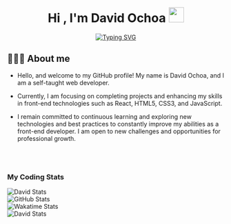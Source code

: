 <h1 align="center">
  <b>Hi , I'm David Ochoa </b><img src="https://media.giphy.com/media/hvRJCLFzcasrR4ia7z/giphy.gif" width="35">
</h1>

<p align="center">
  <a href="https://git.io/typing-svg"><img src="https://readme-typing-svg.herokuapp.com?font=Fira+Code&weight=600&pause=1000&color=33DDB3&background=1E293B&center=true&vCenter=true&width=600&height=100&lines=Freelancer;Junior+Full-Stack+Web+Developer;Web+Designer;Crypto+Enthusiast;Father;Cat+Lover" alt="Typing SVG" /></a>
</p>

## 🙋🏻‍♂️ **About me**

- Hello, and welcome to my GitHub profile! My name is David Ochoa, and I am a self-taught web developer.

- Currently, I am focusing on completing projects and enhancing my skills in front-end technologies such as React, HTML5, CSS3, and JavaScript.

- I remain committed to continuous learning and exploring new technologies and best practices to constantly improve my abilities as a front-end developer. I am open to new challenges and opportunities for professional growth.


<br><br>

### My Coding Stats
<img alt="David Stats" src="https://github-readme-stats.vercel.app/api/top-langs/?username=davidochoadev&amp;layout=compact&amp;hide_border=true&amp;title_color=33DDB3&amp;bg-color=1E293B">
<br>
<img class="md:w-1/2 h-1/4 md:h-min" alt="GitHub Stats" src="https://github-readme-stats.vercel.app/api?username=davidochoadev&amp;hide_border=true&amp;title_color=33DDB3&amp;icon_color=33DDB3&amp;hide=contribs,prs&amp;show_icons=true&amp;theme=default#gh-dark-mode-only&amp;include-all-commits=true">
<br>
<img class="md:w-1/2 h-1/4 md:h-min" alt="Wakatime Stats" src="https://github-readme-stats.vercel.app/api/wakatime?username=davidochoadev&amp;title_color=33DDB3&amp;hide_border=true&amp;custom_title=Spent-on-Coding">
<br>
<img alt="David Stats" src="https://github-readme-stats.vercel.app/api/top-langs/?username=davidochoadev&amp;langs_count=5&amp;hide_border=true&amp;title_color=33DDB3&amp;hide_title=true">

<!--
**davideochoaa/davideochoaa** is a ✨ _special_ ✨ repository because its `README.md` (this file) appears on your GitHub profile.

Here are some ideas to get you started:

- 🔭 I’m currently working on ...
- 🌱 I’m currently learning ...
- 👯 I’m looking to collaborate on ...
- 🤔 I’m looking for help with ...
- 💬 Ask me about ...
- 📫 How to reach me: ...
- 😄 Pronouns: ...
- ⚡ Fun fact: ...
-->

